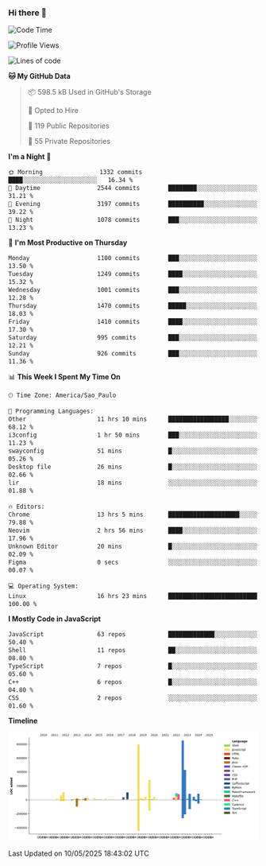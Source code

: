 ### Hi there 👋

<!--START_SECTION:waka-->
![Code Time](http://img.shields.io/badge/Code%20Time-7%2C154%20hrs%2026%20mins-blue)

![Profile Views](http://img.shields.io/badge/Profile%20Views-1-blue)

![Lines of code](https://img.shields.io/badge/From%20Hello%20World%20I%27ve%20Written-3.4%20million%20lines%20of%20code-blue)

**🐱 My GitHub Data** 

> 📦 598.5 kB Used in GitHub's Storage 
 > 
> 💼 Opted to Hire
 > 
> 📜 119 Public Repositories 
 > 
> 🔑 55 Private Repositories 
 > 
**I'm a Night 🦉** 

```text
🌞 Morning                1332 commits        ████░░░░░░░░░░░░░░░░░░░░░   16.34 % 
🌆 Daytime                2544 commits        ████████░░░░░░░░░░░░░░░░░   31.21 % 
🌃 Evening                3197 commits        ██████████░░░░░░░░░░░░░░░   39.22 % 
🌙 Night                  1078 commits        ███░░░░░░░░░░░░░░░░░░░░░░   13.23 % 
```
📅 **I'm Most Productive on Thursday** 

```text
Monday                   1100 commits        ███░░░░░░░░░░░░░░░░░░░░░░   13.50 % 
Tuesday                  1249 commits        ████░░░░░░░░░░░░░░░░░░░░░   15.32 % 
Wednesday                1001 commits        ███░░░░░░░░░░░░░░░░░░░░░░   12.28 % 
Thursday                 1470 commits        █████░░░░░░░░░░░░░░░░░░░░   18.03 % 
Friday                   1410 commits        ████░░░░░░░░░░░░░░░░░░░░░   17.30 % 
Saturday                 995 commits         ███░░░░░░░░░░░░░░░░░░░░░░   12.21 % 
Sunday                   926 commits         ███░░░░░░░░░░░░░░░░░░░░░░   11.36 % 
```


📊 **This Week I Spent My Time On** 

```text
🕑︎ Time Zone: America/Sao_Paulo

💬 Programming Languages: 
Other                    11 hrs 10 mins      █████████████████░░░░░░░░   68.12 % 
i3config                 1 hr 50 mins        ███░░░░░░░░░░░░░░░░░░░░░░   11.23 % 
swayconfig               51 mins             █░░░░░░░░░░░░░░░░░░░░░░░░   05.26 % 
Desktop file             26 mins             █░░░░░░░░░░░░░░░░░░░░░░░░   02.66 % 
lir                      18 mins             ░░░░░░░░░░░░░░░░░░░░░░░░░   01.88 % 

🔥 Editors: 
Chrome                   13 hrs 5 mins       ████████████████████░░░░░   79.88 % 
Neovim                   2 hrs 56 mins       ████░░░░░░░░░░░░░░░░░░░░░   17.96 % 
Unknown Editor           20 mins             █░░░░░░░░░░░░░░░░░░░░░░░░   02.09 % 
Figma                    0 secs              ░░░░░░░░░░░░░░░░░░░░░░░░░   00.07 % 

💻 Operating System: 
Linux                    16 hrs 23 mins      █████████████████████████   100.00 % 
```

**I Mostly Code in JavaScript** 

```text
JavaScript               63 repos            █████████████░░░░░░░░░░░░   50.40 % 
Shell                    11 repos            ██░░░░░░░░░░░░░░░░░░░░░░░   08.80 % 
TypeScript               7 repos             █░░░░░░░░░░░░░░░░░░░░░░░░   05.60 % 
C++                      6 repos             █░░░░░░░░░░░░░░░░░░░░░░░░   04.80 % 
CSS                      2 repos             ░░░░░░░░░░░░░░░░░░░░░░░░░   01.60 % 
```



**Timeline**

![Lines of Code chart](https://raw.githubusercontent.com/jampow/jampow/master/assets/bar_graph.png)


 Last Updated on 10/05/2025 18:43:02 UTC
<!--END_SECTION:waka-->
